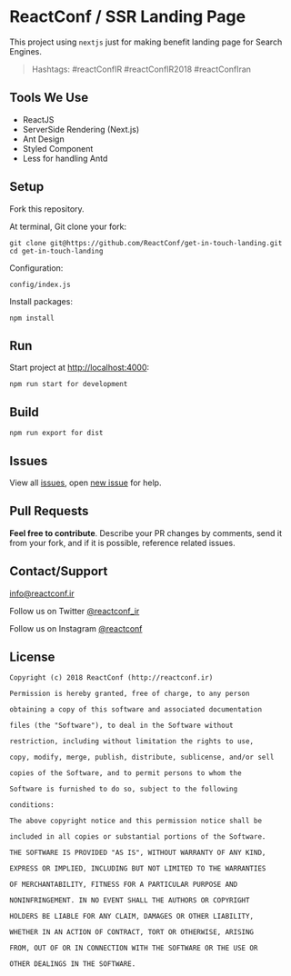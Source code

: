# ReactConf / SSR Landing Page
This project using  `nextjs` just for making benefit landing page for Search Engines. 

> Hashtags: #reactConfIR #reactConfIR2018 #reactConfIran

## Tools We Use
- ReactJS
- ServerSide Rendering (Next.js)
- Ant Design
- Styled Component
- Less for handling Antd


## Setup

Fork this repository.

At terminal, Git clone your fork:

```
git clone git@https://github.com/ReactConf/get-in-touch-landing.git
cd get-in-touch-landing
```

Configuration:
```
config/index.js
```

Install packages:

```
npm install
```

## Run

Start project at [http://localhost:4000](http://localhost:4000):

```
npm run start for development
```

## Build

```
npm run export for dist
```

## Issues

View all [issues](https://github.com/ReactConf/get-in-touch-landing/issues), open [new issue](https://github.com/ReactConf/get-in-touch-landing/issues/new) for help.

## Pull Requests

**Feel free to contribute**. Describe your PR changes by comments, send it from your fork, and if it is possible, reference related issues.

## Contact/Support

<info@reactconf.ir>

Follow us on Twitter [@reactconf_ir](http://twitter.com/reactconf_ir)

Follow us on Instagram [@reactconf](https://www.instagram.com/reactconf/)


License
-----------

```
Copyright (c) 2018 ReactConf (http://reactconf.ir)

Permission is hereby granted, free of charge, to any person

obtaining a copy of this software and associated documentation

files (the "Software"), to deal in the Software without

restriction, including without limitation the rights to use,

copy, modify, merge, publish, distribute, sublicense, and/or sell

copies of the Software, and to permit persons to whom the

Software is furnished to do so, subject to the following

conditions:

The above copyright notice and this permission notice shall be

included in all copies or substantial portions of the Software.

THE SOFTWARE IS PROVIDED "AS IS", WITHOUT WARRANTY OF ANY KIND,

EXPRESS OR IMPLIED, INCLUDING BUT NOT LIMITED TO THE WARRANTIES

OF MERCHANTABILITY, FITNESS FOR A PARTICULAR PURPOSE AND

NONINFRINGEMENT. IN NO EVENT SHALL THE AUTHORS OR COPYRIGHT

HOLDERS BE LIABLE FOR ANY CLAIM, DAMAGES OR OTHER LIABILITY,

WHETHER IN AN ACTION OF CONTRACT, TORT OR OTHERWISE, ARISING

FROM, OUT OF OR IN CONNECTION WITH THE SOFTWARE OR THE USE OR

OTHER DEALINGS IN THE SOFTWARE.
```


